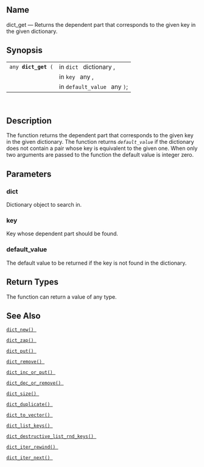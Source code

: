 <div>

<div>

</div>

<div>

## Name

dict_get — Returns the dependent part that corresponds to the given key
in the given dictionary.

</div>

<div>

## Synopsis

<div>

|                          |                              |
|--------------------------|------------------------------|
| `any `**`dict_get`**` (` | in `dict ` dictionary ,      |
|                          | in `key ` any ,              |
|                          | in `default_value ` any `)`; |

<div>

 

</div>

</div>

</div>

<div>

## Description

The function returns the dependent part that corresponds to the given
key in the given dictionary. The function returns *`default_value`* if
the dictionary does not contain a pair whose key is equivalent to the
given one. When only two arguments are passed to the function the
default value is integer zero.

</div>

<div>

## Parameters

<div>

### dict

Dictionary object to search in.

</div>

<div>

### key

Key whose dependent part should be found.

</div>

<div>

### default_value

The default value to be returned if the key is not found in the
dictionary.

</div>

</div>

<div>

## Return Types

The function can return a value of any type.

</div>

<div>

## See Also

<a href="fn_dict_new.html" class="link" title="dict_new"><code
class="function">dict_new() </code></a>

<a href="fn_dict_zap.html" class="link" title="dict_zap"><code
class="function">dict_zap() </code></a>

<a href="fn_dict_put.html" class="link" title="dict_put"><code
class="function">dict_put() </code></a>

<a href="fn_dict_remove.html" class="link" title="dict_remove"><code
class="function">dict_remove() </code></a>

<a href="fn_dict_inc_or_put.html" class="link"
title="dict_inc_or_put"><code
class="function">dict_inc_or_put() </code></a>

<a href="fn_dict_dec_or_remove.html" class="link"
title="dict_dec_or_remove"><code
class="function">dict_dec_or_remove() </code></a>

<a href="fn_dict_size.html" class="link" title="dict_size"><code
class="function">dict_size() </code></a>

<a href="fn_dict_duplicate.html" class="link"
title="dict_duplicate"><code
class="function">dict_duplicate() </code></a>

<a href="fn_dict_to_vector.html" class="link"
title="dict_to_vector"><code
class="function">dict_to_vector() </code></a>

<a href="fn_dict_list_keys.html" class="link"
title="dict_list_keys"><code
class="function">dict_list_keys() </code></a>

<a href="fn_dict_destructive_list_rnd_keys.html" class="link"
title="dict_destructive_list_rnd_keys"><code
class="function">dict_destructive_list_rnd_keys() </code></a>

<a href="fn_dict_iter_rewind.html" class="link"
title="dict_iter_rewind"><code
class="function">dict_iter_rewind() </code></a>

<a href="fn_dict_iter_next.html" class="link"
title="dict_iter_next"><code
class="function">dict_iter_next() </code></a>

</div>

</div>
